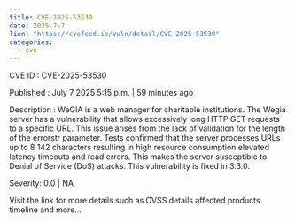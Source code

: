 ```yaml
--- 
title: CVE-2025-53530
date: 2025-7-7
lien: "https://cvefeed.io/vuln/detail/CVE-2025-53530"
categories:
  - cve
---
```


CVE ID : CVE-2025-53530

Published :  July 7
2025
5:15 p.m. | 59 minutes ago

Description : WeGIA is a web manager for charitable institutions. The Wegia server has a vulnerability that allows excessively long HTTP GET requests to a specific URL. This issue arises from the lack of validation for the length of the errorstr parameter. Tests confirmed that the server processes URLs up to 8
142 characters
resulting in high resource consumption
elevated latency
timeouts
and read errors. This makes the server susceptible to Denial of Service (DoS) attacks.  This vulnerability is fixed in 3.3.0.

Severity: 0.0 | NA

Visit the link for more details
such as CVSS details
affected products
timeline
and more...
